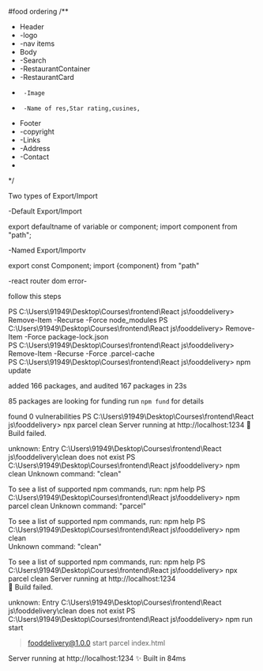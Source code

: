 #food ordering
/**
 * Header
 * -logo
 * -nav items
 * Body
 * -Search 
 * -RestaurantContainer
 *  -RestaurantCard
 *      -Image
 *      -Name of res,Star rating,cusines, 
 * Footer
 * -copyright
 * -Links
 * -Address
 * -Contact
 * 
 */

 Two types of Export/Import
 
 -Default Export/Import

 export defaultname of variable or component;
 import component from "path";

-Named Export/Importv

export const Component;
import {component} from "path"

-react router dom error-

follow this steps 

PS C:\Users\91949\Desktop\Courses\frontend\React js\fooddelivery> Remove-Item -Recurse -Force node_modules
PS C:\Users\91949\Desktop\Courses\frontend\React js\fooddelivery> Remove-Item -Force package-lock.json    
PS C:\Users\91949\Desktop\Courses\frontend\React js\fooddelivery> Remove-Item -Recurse -Force .parcel-cache     
PS C:\Users\91949\Desktop\Courses\frontend\React js\fooddelivery> npm update

added 166 packages, and audited 167 packages in 23s

85 packages are looking for funding
  run `npm fund` for details

found 0 vulnerabilities
PS C:\Users\91949\Desktop\Courses\frontend\React js\fooddelivery> npx parcel clean
Server running at http://localhost:1234
🚨 Build failed.

unknown: Entry C:\Users\91949\Desktop\Courses\frontend\React js\fooddelivery\clean does not exist
PS C:\Users\91949\Desktop\Courses\frontend\React js\fooddelivery> npm clean
Unknown command: "clean"

To see a list of supported npm commands, run:
  npm help
PS C:\Users\91949\Desktop\Courses\frontend\React js\fooddelivery> npm parcel clean
Unknown command: "parcel"

To see a list of supported npm commands, run:
  npm help
PS C:\Users\91949\Desktop\Courses\frontend\React js\fooddelivery> npm clean       
Unknown command: "clean"

To see a list of supported npm commands, run:
  npm help
PS C:\Users\91949\Desktop\Courses\frontend\React js\fooddelivery> npx parcel clean
Server running at http://localhost:1234                                                                                                   
🚨 Build failed.

unknown: Entry C:\Users\91949\Desktop\Courses\frontend\React js\fooddelivery\clean does not exist
PS C:\Users\91949\Desktop\Courses\frontend\React js\fooddelivery> npm run start

> fooddelivery@1.0.0 start
> parcel index.html

Server running at http://localhost:1234
✨ Built in 84ms